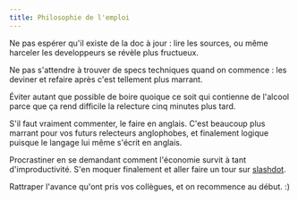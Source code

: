 ```yaml
---
title: Philosophie de l'emploi
---
```


Ne pas espérer qu'il existe de la doc à jour : lire les sources, ou même
harceler les developpeurs se révèle plus fructueux.

Ne pas s'attendre à trouver de specs techniques quand on commence : les
deviner et refaire après c'est tellement plus marrant.

Éviter autant que possible de boire quoique ce soit qui contienne de l'alcool
parce que ça rend difficile la relecture cinq minutes plus tard.

S'il faut vraiment commenter, le faire en anglais. C'est beaucoup plus marrant
pour vos futurs relecteurs anglophobes, et finalement logique puisque le
langage lui même s'écrit en anglais.

Procrastiner en se demandant comment l'économie survit à tant
d'improductivité. S'en moquer finalement et aller faire un tour sur
[slashdot](http://slashdot.org).

Rattraper l'avance qu'ont pris vos collègues, et on recommence au début. :)

